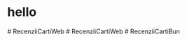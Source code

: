 # hello
#   R e c e n z i i C a r t i W e b  
 #   R e c e n z i i C a r t i W e b  
 #   R e c e n z i i C a r t i B u n  
 